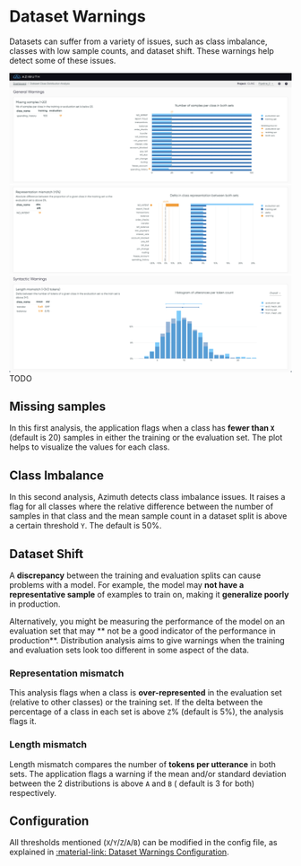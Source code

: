 # Dataset Warnings

Datasets can suffer from a variety of issues, such as class imbalance, classes with low sample counts, and dataset shift. These warnings help detect some of these issues.

![](../_static/images/dataset-class-distribution-analysis/dataset-warnings-1.png)
![](../_static/images/dataset-class-distribution-analysis/dataset-warnings-2.png)
![](../_static/images/dataset-class-distribution-analysis/dataset-warnings-3.png)
TODO

## Missing samples

In this first analysis, the application flags when a class has **fewer than `X`** (default is 20)
samples in either the training or the evaluation set. The plot helps to visualize the values for
each class.

## Class Imbalance

In this second analysis, Azimuth detects class imbalance issues. It raises a flag for all classes
where the relative difference between the number of samples in that class and the mean sample count in a dataset split is above
a certain threshold `Y`. The default is 50%.

## Dataset Shift

A **discrepancy** between the training and evaluation splits can cause problems with a model. For
example, the model may **not have a representative sample** of examples to train on, making it **generalize poorly**
in production.

Alternatively, you might be measuring the performance of the model on an evaluation set that may **
not be a good indicator of the performance in production**. Distribution analysis aims to give
warnings when the training and evaluation sets look too different in some aspect of the data.

### Representation mismatch

This analysis flags when a class is **over-represented** in the evaluation set (relative to
other classes) or the training set. If the delta between the percentage of a class in each set is
above `Z`% (default is 5%), the analysis flags it.

### Length mismatch

Length mismatch compares the number of **tokens per utterance** in both sets. The application flags
a warning if the mean and/or standard deviation between the 2 distributions is above `A` and `B` (
default is 3 for both) respectively.

## Configuration

All thresholds mentioned (`X`/`Y`/`Z`/`A`/`B`) can be modified in the config file, as explained
in [:material-link: Dataset Warnings Configuration](../reference/configuration/analyses/dataset_warnings.md).
